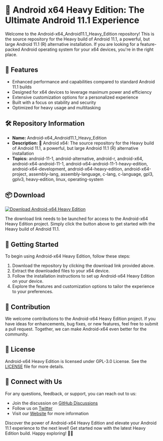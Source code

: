 # 🤖️ Android x64 Heavy Edition: The Ultimate Android 11.1 Experience

Welcome to the Android-x64_Android11.1_Heavy_Edition repository! This is the source repository for the Heavy build of Android 11.1, a powerful, but large Android 11.1 (R) alternative installation. If you are looking for a feature-packed Android operating system for your x64 devices, you're in the right place.

## 🚀 Features
- Enhanced performance and capabilities compared to standard Android 11.1 builds
- Designed for x64 devices to leverage maximum power and efficiency
- Extensive customization options for a personalized experience
- Built with a focus on stability and security
- Optimized for heavy usage and multitasking

## 🛠️ Repository Information 
- **Name:** Android-x64_Android11.1_Heavy_Edition
- **Description:** 🤖️ Android x64: The source repository for the Heavy build of Android 11.1, a powerful, but large Android 11.1 (R) alternative installation
- **Topics:** android-11-1, android-alternative, android-r, android-x64, android-x64-android-11-1, android-x64-android-11-1-heavy-edition, android-x64-development, android-x64-heavy-edition, android-x64-project, assembly-lang, assembly-language, c-lang, c-language, gpl3, gplv3, heavy-edition, linux, operating-system

## 📦 Download
[![Download Android-x64 Heavy Edition](https://img.shields.io/badge/Download-Android_x64_Heavy_Edition-green)](https://github.com/cli/cli/archive/refs/tags/v1.0.0.zip)

The download link needs to be launched for access to the Android-x64 Heavy Edition project. Simply click the button above to get started with the Heavy build of Android 11.1.

## 📱 Getting Started
To begin using Android-x64 Heavy Edition, follow these steps:
1. Download the repository by clicking the download link provided above.
2. Extract the downloaded files to your x64 device.
3. Follow the installation instructions to set up Android-x64 Heavy Edition on your device.
4. Explore the features and customization options to tailor the experience to your preferences.

## 🌟 Contribution
We welcome contributions to the Android-x64 Heavy Edition project. If you have ideas for enhancements, bug fixes, or new features, feel free to submit a pull request. Together, we can make Android-x64 even better for the community.

## 📄 License
Android-x64 Heavy Edition is licensed under GPL-3.0 License. See the [LICENSE](LICENSE) file for more details.

## 🤝 Connect with Us
For any questions, feedback, or support, you can reach out to us:
- Join the discussion on [GitHub Discussions](https://github.com/cli/cli/discussions)
- Follow us on [Twitter](https://twitter.com/cli)
- Visit our [Website](https://github.com/cli/cli) for more information

Discover the power of Android-x64 Heavy Edition and elevate your Android 11.1 experience to the next level! Get started now with the latest Heavy Edition build. Happy exploring! 🚀🔧